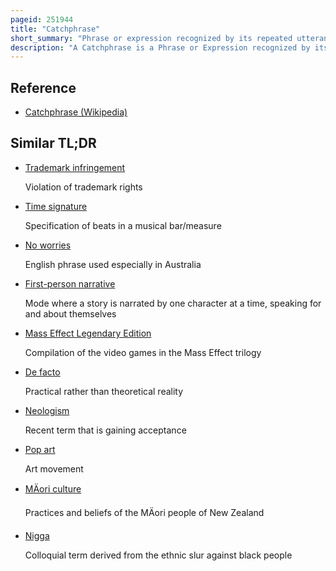 ```yaml
---
pageid: 251944
title: "Catchphrase"
short_summary: "Phrase or expression recognized by its repeated utterance"
description: "A Catchphrase is a Phrase or Expression recognized by its repeated Utterance. Such Phrases often originate in popular Culture and the Arts and typically spread through Word of Mouth and a Variety of Mass Media. Some become the de facto or literal 'Trademark' or 'Signature' of the Person or Character with whom they originated, and can be instrumental in the Typecasting of a particular Actor. Catchphrases are often humorous, but are never long enough or structured enough to be Jokes in themselves. However a Catchphrase can be the Punchline of a Joke or a Reminder of a previous Joke."
---
```


## Reference

- [Catchphrase (Wikipedia)](https://en.wikipedia.org/?curid=251944)

## Similar TL;DR

- [Trademark infringement](/tldr/en/trademark-infringement)

  Violation of trademark rights

- [Time signature](/tldr/en/time-signature)

  Specification of beats in a musical bar/measure

- [No worries](/tldr/en/no-worries)

  English phrase used especially in Australia

- [First-person narrative](/tldr/en/first-person-narrative)

  Mode where a story is narrated by one character at a time, speaking for and about themselves

- [Mass Effect Legendary Edition](/tldr/en/mass-effect-legendary-edition)

  Compilation of the video games in the Mass Effect trilogy

- [De facto](/tldr/en/de-facto)

  Practical rather than theoretical reality

- [Neologism](/tldr/en/neologism)

  Recent term that is gaining acceptance

- [Pop art](/tldr/en/pop-art)

  Art movement

- [MÄori culture](/tldr/en/maori-culture)

  Practices and beliefs of the MÄori people of New Zealand

- [Nigga](/tldr/en/nigga)

  Colloquial term derived from the ethnic slur against black people
